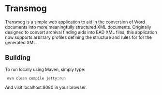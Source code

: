 # Transmog

Transmog is a simple web application to aid in the conversion of Word documents into more meaningfully
structured XML documents.  Originally designed to convert archival finding aids into EAD XML files,
this application now supports arbitrary profiles defining the structure and rules for for the generated XML.
 
## Building
To run locally using Maven, simply type: 

```
 mvn clean compile jetty:run
```

And visit localhost:8080 in your browser.

